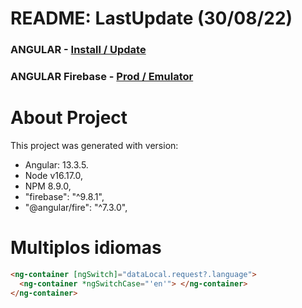 # README: LastUpdate (30/08/22)

### ANGULAR - [Install / Update](.readme/angular.md) 
### ANGULAR Firebase - [Prod / Emulator](.readme/angular-firebase.md) 
# About Project

This project was generated with version:
- Angular: 13.3.5.
- Node v16.17.0,
- NPM 8.9.0,
- "firebase": "^9.8.1",
- "@angular/fire": "^7.3.0",

# Multiplos idiomas

```html
<ng-container [ngSwitch]="dataLocal.request?.language">
  <ng-container *ngSwitchCase="'en'"> </ng-container>
</ng-container>
```